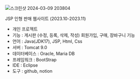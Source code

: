 ![스크린샷 2024-03-09 203804](https://github.com/tenxx10/JSP-doll-project/assets/143534556/f5d866ac-cf74-4f60-a244-6b688ae118a8)


JSP 인형 판매 웹사이트
(2023.10-2023.11) 





- 개인 프로젝트
- 기능 : 게시판 (수정, 등록, 삭제, 작성) 회원가입, 구매, 장바구니 기능
- 언어 : Java(JDK17), JSP, Html, Css
- 서버 : Tomcat 9.0
- 데이터베이스 : Oracle, Maria DB
- 프레임워크 : BootStrap
- IDE : Eclipse
- 도구 : github, notion


